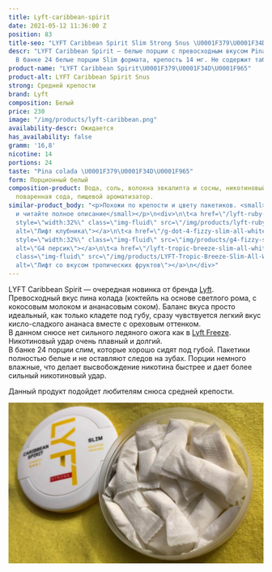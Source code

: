 ```yaml
---
title: Lyft-caribbean-spirit
date: 2021-05-12 11:36:00 Z
position: 83
title-seo: "LYFT Caribbean Spirit Slim Strong Snus \U0001F379\U0001F34D\U0001F965"
descr: "LYFT Caribbean Spirit — белые порции с превосходным вкусом Pina colada \U0001F379\U0001F34D\U0001F965.
  В банке 24 белые порции Slim формата, крепость 14 мг. Не содержит табака."
product-name: "LYFT Caribbean Spirit\U0001F379\U0001F34D\U0001F965"
product-alt: LYFT Caribbean Spirit Snus
strong: Средней крепости
brand: Lyft
composition: Белый
price: 230
image: "/img/products/lyft-caribbean.png"
availability-descr: Ожидается
has_availability: false
gramm: '16,8'
nicotine: 14
portions: 24
taste: "Pina colada \U0001F379\U0001F34D\U0001F965"
form: Порционный белый
composition-product: Вода, соль, волокна эвкалипта и сосны, никотиновый экстракт,
  поваренная сода, пищевой ароматизатор.
similar-product_body: "<p>Похожи по крепости и цвету пакетиков. <small>Жмите на картинки
  и читайте полное описание</small></p>\n<div>\n\t<a href=\"/lyft-ruby-berry\"><img
  style=\"width:32%\" class=\"img-fluid\" src=\"/img/products/lyft-ruby-berry-slim-all-white.jpg\"
  alt=\"Лифт клубника\"></a>\n\t<a href=\"/g-dot-4-fizzy-slim-all-white-portion\"><img
  style=\"width:32%\" class=\"img-fluid\" src=\"img/products/g4-fizzy-slim-all-white.png\"
  alt=\"G4 персик\"></a>\n\t<a href=\"/lyft-tropic-breeze-slim-all-white\"><img style=\"width:32%\"
  class=\"img-fluid\" src=\"/img/products/LYFT-Tropic-Breeze-Slim-All-White.jpg\"
  alt=\"Лифт со вкусом тропических фруктов\"></a>\n</div>"
---
```


LYFT Caribbean Spirit — очередная новинка от бренда [Lyft](/lyft).
Превосходный вкус пина колада (коктейль на основе светлого рома, с кокосовым молоком и ананасовым соком). Баланс вкуса просто идеальный, как только кладете под губу, сразу чувствуется легкий вкус кисло-сладкого ананаса вместе с ореховым оттенком.<br>
В данном снюсе нет сильного ледяного ожога как в [Lyft Freeze](/lyft-x-strong-freeze-slim-white). Никотиновый удар очень плавный и долгий.<br>
В банке 24 порции слим, которые хорошо сидят под губой. Пакетики полностью белые и не оставляют следов на зубах. Порции немного влажные, что делает высвобождение никотина быстрее и дает более сильный никотиновый удар.

Данный продукт подойдет любителям снюса средней крепости.
<div class="mb-3">
<img class="img-fluid" src="/img/products/lyft/lyft-carribean-open.jpg" alt="Snus Lyft Carribean открытый">
</div>